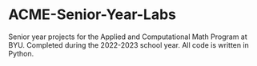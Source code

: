 # ACME-Senior-Year-Labs
Senior year projects for the Applied and Computational Math Program at BYU. Completed during the 2022-2023 school year. All code is written in Python. 
